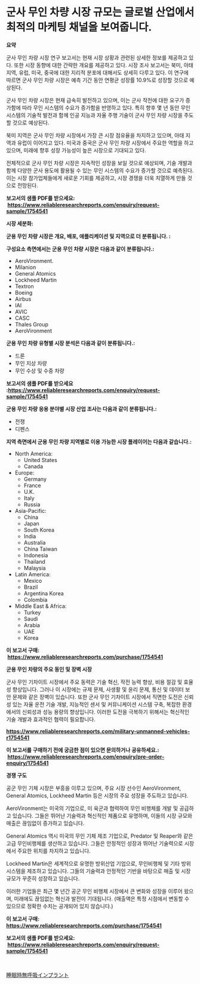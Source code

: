 <p><h1>군사 무인 차량 시장 규모는 글로벌 산업에서 최적의 마케팅 채널을 보여줍니다.</h1></p><p><strong>요약</strong></p>
<p><p>군사 무인 차량 시장 연구 보고서는 현재 시장 상황과 관련된 상세한 정보를 제공하고 있다. 또한 시장 동향에 대한 간략한 개요를 제공하고 있다. 시장 조사 보고서는 북미, 아태 지역, 유럽, 미국, 중국에 대한 지리적 분포에 대해서도 상세히 다루고 있다. 이 연구에 따르면 군사 무인 차량 시장은 예측 기간 동안 연평균 성장률 10.9%로 성장할 것으로 예상된다.</p><p>군사 무인 차량 시장은 현재 급속히 발전하고 있으며, 이는 군사 작전에 대한 요구가 증가함에 따라 무인 시스템의 수요가 증가함을 반영하고 있다. 특히 향후 몇 년 동안 무인 시스템의 기술적 발전과 함께 인공 지능과 자율 주행 기술이 군사 무인 차량 시장을 주도할 것으로 예상된다.</p><p>북미 지역은 군사 무인 차량 시장에서 가장 큰 시장 점유율을 차지하고 있으며, 아태 지역과 유럽이 이어지고 있다. 미국과 중국은 군사 무인 차량 시장에서 주요한 역할을 하고 있으며, 미래에 향후 성장 가능성이 높은 시장으로 기대되고 있다.</p><p>전체적으로 군사 무인 차량 시장은 지속적인 성장을 보일 것으로 예상되며, 기술 개발과 함께 다양한 군사 용도에 활용될 수 있는 무인 시스템의 수요가 증가할 것으로 예측된다. 이는 시장 참가업체들에게 새로운 기회를 제공하고, 시장 경쟁을 더욱 치열하게 만들 것으로 전망된다.</p></p>
<p><strong>보고서의 샘플 PDF를 받으세요: &nbsp;<a href="https://www.reliableresearchreports.com/enquiry/request-sample/1754541">https://www.reliableresearchreports.com/enquiry/request-sample/1754541</a></strong></p>
<p><strong>시장 세분화:</strong></p>
<p><strong> 군용 무인 차량 시장은 개요, 배포, 애플리케이션 및 지역으로 더 분류됩니다. :</strong></p>
<p><strong>구성요소 측면에서는 군용 무인 차량 시장은 다음과 같이 분류됩니다.:</strong></p>
<p><ul><li>AeroVironment.</li><li>Milanion</li><li>General Atomics</li><li>Lockheed Martin</li><li>Textron</li><li>Boeing</li><li>Airbus</li><li>IAI</li><li>AVIC</li><li>CASC</li><li>Thales Group</li><li>AeroVironment</li></ul></p>
<p><strong> 군용 무인 차량 유형별 시장 분석은 다음과 같이 분류됩니다.:</strong></p>
<p><ul><li>드론</li><li>무인 지상 차량</li><li>무인 수상 및 수중 차량</li></ul></p>
<p><strong>보고서의 샘플 PDF를 받으세요 :<a href="https://www.reliableresearchreports.com/enquiry/request-sample/1754541">https://www.reliableresearchreports.com/enquiry/request-sample/1754541</a></strong></p>
<p><strong> 군용 무인 차량 응용 분야별 시장 산업 조사는 다음과 같이 분류됩니다.:</strong></p>
<p><ul><li>전쟁</li><li>디펜스</li></ul></p>
<p><strong>지역 측면에서 군용 무인 차량 지역별로 이용 가능한 시장 플레이어는 다음과 같습니다.:</strong></p>
<p><ul>
    <li>
        North America:
        <ul>
            <li>United States</li>
            <li>Canada</li>
        </ul>
    </li>
    <li>
        Europe:
        <ul>
            <li>Germany</li>
            <li>France</li>
            <li>U.K.</li>
            <li>Italy</li>
            <li>Russia</li>
        </ul>
    </li>
    <li>
        Asia-Pacific:
        <ul>
            <li>China</li>
            <li>Japan</li>
            <li>South Korea</li>
            <li>India</li>
            <li>Australia</li>
            <li>China Taiwan</li>
            <li>Indonesia</li>
            <li>Thailand</li>
            <li>Malaysia</li>
        </ul>
    </li>
    <li>
        Latin America:
        <ul>
            <li>Mexico</li>
            <li>Brazil</li>
            <li>Argentina Korea</li>
            <li>Colombia</li>
        </ul>
    </li>
    <li>
        Middle East & Africa:
        <ul>
            <li>Turkey</li>
            <li>Saudi</li>
            <li>Arabia</li>
            <li>UAE</li>
            <li>Korea</li>
        </ul>
    </li>
    </ul></p>
<p><strong>이 보고서 구매: &nbsp;<a href="https://www.reliableresearchreports.com/purchase/1754541">https://www.reliableresearchreports.com/purchase/1754541</a></strong></p>
<p><strong>군용 무인 차량의 주요 동인 및 장벽 시장</strong></p>
<p><p>군사 무인 기차이트 시장에서 주요 동력은 기술 혁신, 작전 능력 향상, 비용 절감 및 효율성 향상입니다. 그러나 이 시장에는 규제 문제, 사생활 및 윤리 문제, 통신 및 데이터 보안 문제와 같은 장벽이 있습니다. 또한 군사 무인 기차이트 시장에서 직면한 도전은 신뢰성 있는 자율 운전 기술 개발, 지능적인 센서 및 커뮤니케이션 시스템 구축, 복잡한 환경에서의 신뢰성과 성능 용량의 향상입니다. 이러한 도전을 극복하기 위해서는 혁신적인 기술 개발과 효과적인 협력이 필요합니다.</p></p>
<p><strong><a href="https://www.reliableresearchreports.com/military-unmanned-vehicles-r1754541">https://www.reliableresearchreports.com/military-unmanned-vehicles-r1754541</a></strong></p>
<p><strong>이 보고서를 구매하기 전에 궁금한 점이 있으면 문의하거나 공유하세요.: &nbsp;<a href="https://www.reliableresearchreports.com/enquiry/pre-order-enquiry/1754541">https://www.reliableresearchreports.com/enquiry/pre-order-enquiry/1754541</a></strong></p>
<p><strong>경쟁 구도</strong></p>
<p><p>공군 무인 기체 시장은 부흥을 이루고 있으며, 주요 시장 선수인 AeroVironment, General Atomics, Lockheed Martin 등은 시장의 주요 성장을 주도하고 있습니다. </p><p>AeroVironment는 미국의 기업으로, 미 육군과 협력하여 무인 비행체를 개발 및 공급하고 있습니다. 그들은 뛰어난 기술력과 혁신적인 제품으로 유명하며, 이들의 시장 규모와 매출은 끊임없이 증가하고 있습니다.</p><p>General Atomics 역시 미국의 무인 기체 제조 기업으로, Predator 및 Reaper와 같은 고급 무인비행체를 생산하고 있습니다. 그들은 안정적인 성장과 뛰어난 기술력으로 시장에서 주요한 위치를 차지하고 있습니다.</p><p>Lockheed Martin은 세계적으로 유명한 방위산업 기업으로, 무인비행체 및 기타 방위시스템을 제조하고 있습니다. 그들의 기술력과 안정적인 기반을 바탕으로 매출 및 시장 규모가 꾸준히 성장하고 있습니다.</p><p>이러한 기업들은 최근 몇 년간 공군 무인 비행체 시장에서 큰 변화와 성장을 이루어 왔으며, 미래에도 끊임없는 혁신과 발전이 기대됩니다. (매출액은 특정 시점에서 변동할 수 있으므로 정확한 수치는 공개되어 있지 않습니다.)</p></p>
<p><strong>이 보고서 구매: &nbsp; <a href="https://www.reliableresearchreports.com/purchase/1754541">https://www.reliableresearchreports.com/purchase/1754541</a></strong></p>
<p><strong>보고서의 샘플 PDF를 받으세요: &nbsp;<a href="https://www.reliableresearchreports.com/enquiry/request-sample/1754541">https://www.reliableresearchreports.com/enquiry/request-sample/1754541</a></strong><strong></strong></p>
<p>&nbsp;</p>
<p><p><a href="https://github.com/lily-u-genius/Market-Research-Report-List-1/blob/main/355434227916.md">睡眠時無呼吸インプラント</a></p></p>